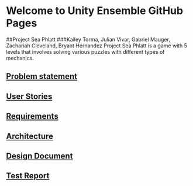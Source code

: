 # Welcome to Unity Ensemble GitHub Pages

##Project Sea Phlatt
###Kailey Torma, Julian Vivar, Gabriel Mauger, Zachariah Cleveland, Bryant Hernandez
Project Sea Phlatt is a game with 5 levels that involves solving various puzzles with different types of mechanics.

## [Problem statement](https://zachcleveland.github.io/UnityEnsemble/problem.html)

## [User Stories](https://zachcleveland.github.io/UnityEnsemble/userstories.html)

## [Requirements](https://zachcleveland.github.io/UnityEnsemble/requirements.html)

## [Architecture](https://zachcleveland.github.io/UnityEnsemble/architecture.html)

## [Design Document](https://zachcleveland.github.io/UnityEnsemble/design.html)

## [Test Report](https://zachcleveland.github.io/UnityEnsemble/testreport.html)
